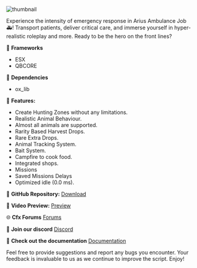 ![thumbnail](https://github.com/Arius-Scripts/ars_hunting/assets/70983185/3fbc8746-7fcc-4201-a564-e22d7f05b347)


Experience the intensity of emergency response in Arius Ambulance Job :ambulance:! Transport patients, deliver critical care, and immerse yourself in hyper-realistic roleplay and more. Ready to be the hero on the front lines?

:arrows_counterclockwise: **Frameworks**

-   ESX
-   QBCORE

:dart: **Dependencies**
-   ox_lib

:loudspeaker: **Features:**

-   Create Hunting Zones without any limitations.
-   Realistic Animal Behaviour.
-   Almost all animals are supported.
-   Rarity Based Harvest Drops.
-   Rare Extra Drops.
-   Animal Tracking System.
-   Bait System.
-   Campfire to cook food.
-   Integrated shops.
-   Missions
-   Saved Missions Delays
-   Optimized idle (0.0 ms).

:page_facing_up: **GitHub Repository:**
[Download](https://github.com/Arius-Scripts/ars_hunting)

:link: **Video Preview:**
[Preview](https://youtu.be/q59_st6iuQU)

:globe_with_meridians: **Cfx Forums**
[Forums](https://forum.cfx.re/t/free-esx-qbcore-arius-ambulancejob/5184085)

:speech_balloon: **Join our discord**
[Discord](https://discord.gg/TkjDhjyeSe)

:book: **Check out the documentation**
[Documentation](https://docs.arius-scripts.com)

Feel free to provide suggestions and report any bugs you encounter. Your feedback is invaluable to us as we continue to improve the script. Enjoy!
